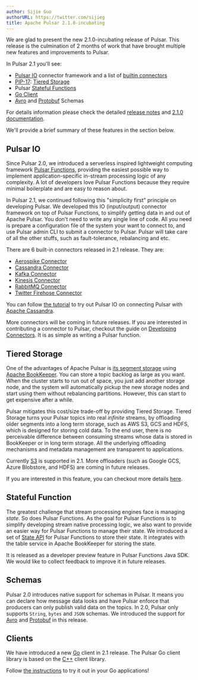```yaml
---
author: Sijie Guo
authorURL: https://twitter.com/sijieg
title: Apache Pulsar 2.1.0-incubating
---
```


We are glad to present the new 2.1.0-incubating release of Pulsar.
This release is the culmination of 2 months of work that have
brought multiple new features and improvements to Pulsar. 

In Pulsar 2.1 you'll see:

- [Pulsar IO](/docs/io-overview) connector framework and a list of [builtin connectors](/docs/io-connectors)
- [PIP-17](https://github.com/apache/incubator-pulsar/wiki/PIP-17:-Tiered-storage-for-Pulsar-topics): [Tiered Storage](/docs/docs/concepts-tiered-storage)
- Pulsar [Stateful Functions](/docs/functions-state)
- [Go Client](/docs/client-libraries-go)
- [Avro](https://github.com/apache/incubator-pulsar/blob/v2.1.0-incubating/pulsar-client-schema/src/main/java/org/apache/pulsar/client/impl/schema/AvroSchema.java)
  and [Protobuf](https://github.com/apache/incubator-pulsar/blob/v2.1.0-incubating/pulsar-client-schema/src/main/java/org/apache/pulsar/client/impl/schema/ProtobufSchema.java) Schemas

For details information please check the detailed [release notes](/release-notes/#2.1.0-incubating) and [2.1.0 documentation](/versions).

<!--truncate-->

We'll provide a brief summary of these features in the section below.

## Pulsar IO

Since Pulsar 2.0, we introduced a serverless inspired lightweight computing framework [Pulsar Functions](/docs/functions-overview),
providing the easiest possible way to implement application-specific in-stream processing logic of any complexity. A lot of developers
love Pulsar Functions because they require minimal boilerplate and are easy to reason about.

In Pulsar 2.1, we continued following this "simplicity first" principle on developing Pulsar. We developed this IO (input/output) connector
framework on top of Pulsar Functions, to simplify getting data in and out of Apache Pulsar. You don't need to write any single line of code.
All you need is prepare a configuration file of the system your want to connect to, and use Pulsar admin
CLI to submit a connector to Pulsar. Pulsar will take care of all the other stuffs, such as fault-tolerance, rebalancing and etc.

There are 6 built-in connectors released in 2.1 release. They are:

- [Aerospike Connector](/docs/io-aerospike/)
- [Cassandra Connector](/docs/io-cassandra/)
- [Kafka Connector](/docs/io-kafka/)
- [Kinesis Connector](/docs/io-kinesis/)
- [RabbitMQ Connector](/docs/io-rabbitmq/)
- [Twitter Firehose Connector](/docs/io-twitter/) 

You can follow [the tutorial](/docs/io-quickstart) to try out Pulsar IO on connecting Pulsar with [Apache Cassandra](http://cassandra.apache.org/).

More connectors will be coming in future releases. If you are interested in contributing a connector to Pulsar, checkout the guide on [Developing Connectors](/docs/io-develop).
It is as simple as writing a Pulsar function.

## Tiered Storage

One of the advantages of Apache Pulsar is [its segment storage](https://streaml.io/blog/pulsar-segment-based-architecture) using
[Apache BookKeeper](https://bookkeeper.apache.org/). You can store a topic backlog as large as you want.
When the cluster starts to run out of space, you just add another storage node, and the system will automatically
pickup the new storage nodes and start using them without rebalancing partitions. However, this can start to get expensive after a while.

Pulsar mitigates this cost/size trade-off by providing Tiered Storage. Tiered Storage turns your Pulsar topics into real *infinite* streams,
by offloading older segments into a long term storage, such as AWS S3, GCS and HDFS, which is designed for storing cold data. To the end user,
there is no perceivable difference between consuming streams whose data is stored in BookKeeper or in long term storage. All the underlying
offloading mechanisms and metadata management are transparent to applications.

Currently [S3](https://aws.amazon.com/s3/) is supported in 2.1. More offloaders (such as Google GCS, Azure Blobstore, and HDFS) are coming
in future releases.

If you are interested in this feature, you can checkout more details [here](cookbooks-tiered-storage).

## Stateful Function

The greatest challenge that stream processing engines face is managing *state*. So does Pulsar Functions. As the goal for Pulsar Functions
is to simplify developing stream native processing logic, we also want to provide an easier way for Pulsar Functions to manage their state.
We introduced a set of [State API](/docs/functions-state/#api) for Pulsar Functions to store their state. It integrates with the table service
in Apache BookKeeper for storing the state.

It is released as a developer preview feature in Pulsar Functions Java SDK. We would like to collect feedback to improve it in future releases.

## Schemas

Pulsar 2.0 introduces native support for schemas in Pulsar. It means you can declare how message data looks and have Pulsar enforce that
producers can only publish valid data on the topics. In 2.0, Pulsar only supports `String`, `bytes` and `JSON` schemas. We introduced the
support for [Avro](https://avro.apache.org/) and [Protobuf](https://developers.google.com/protocol-buffers/) in this release. 

## Clients

We have introduced a new [Go](/docs/client-libraries-go) client in 2.1 release. The Pulsar Go client library is based on the
[C++](/docs/client-libraries-cpp/) client library.

Follow [the instructions](/docs/client-libraries-go/#installing-go-package) to try it out in your Go applications!
